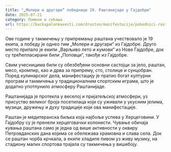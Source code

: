 ```yaml
---
title: "„Молери и другари“ победници 19. Раштанијаде у Гајдобри"
date: 2025-07-21
category: Помени и сећања
url: https://backapalankavesti.com/drustvo/manifestacije/pobednici-rastanijade-gajdobra/
---
```


Ове године у такмичењу у припремању раштана учествовало је 19 екипа, а победу је однео тим „Молери и другари“ из Гајдобре. Друго место припало је екипи „Варљиво лето и кумови“ из Нове Гајдобре, док су трећепласирани били „Поповци“, такође из Гајдобре.

Свим учесницима били су обезбеђени основни састојци за јело, раштан, месо, кромпир, као и дрва за припрему, сто, столице и сунцобран. Поред кулинарског дела, манифестацију је пратио богат културни програм и такмичења у традиционалним спортским играма, што је додатно употпунило атмосферу Раштанијаде.

Раштанијада је протекла у веселој и пријатељској атмосфери, уз присуство великог броја посетилаца који су уживали у укусним јелима, музици, дружењу и духу традиције који ова манифестације.

Раштан је медитеранска биљка која најбоље успева у Херцеговини. У Гајдобру су је пренели херцеговачки колонисти. Чување обичаја кувања раштана само је једна од више активности у оквиру Петровданских дана којима се обележава храмовна и слава села. Док се раштан чорба крчкала, а екипе хладиле пивом уз живу музику, на стадиону малих спортова трајала су такмичења у вишебоју.
